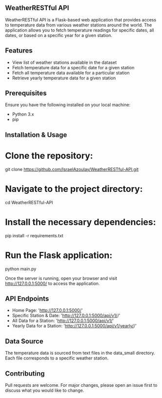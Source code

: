 ## WeatherRESTful API

WeatherRESTful API is a Flask-based web application that provides access to temperature data from various weather stations around the world. The application allows you to fetch temperature readings for specific dates, all dates, or based on a specific year for a given station.

## Features

- View list of weather stations available in the dataset
- Fetch temperature data for a specific date for a given station
- Fetch all temperature data available for a particular station
- Retrieve yearly temperature data for a given station

## Prerequisites

Ensure you have the following installed on your local machine:

- Python 3.x
- pip

## Installation & Usage

# Clone the repository:
git clone https://github.com/IsraelAzoulay/WeatherRESTful-API.git

# Navigate to the project directory:
cd WeatherRESTful-API

# Install the necessary dependencies:
pip install -r requirements.txt

# Run the Flask application:
python main.py

Once the server is running, open your browser and visit http://127.0.0.1:5000/ to access the application.

## API Endpoints

- Home Page: 'http://127.0.0.1:5000/'
- Specific Station & Date: 'http://127.0.0.1:5000/api/v1/<station>/<date>'
- All Data for a Station: 'http://127.0.0.1:5000/api/v1/<station>'
- Yearly Data for a Station: 'http://127.0.0.1:5000/api/v1/yearly/<station>/<year>'

## Data Source

The temperature data is sourced from text files in the data_small directory. Each file corresponds to a specific weather station.

## Contributing

Pull requests are welcome. For major changes, please open an issue first to discuss what you would like to change.
